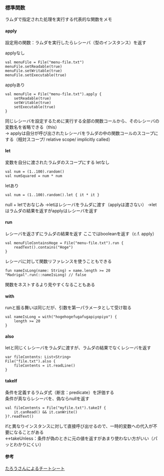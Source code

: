 ### 標準関数
ラムダで指定された処理を実行する代表的な関数をメモ
#### apply
設定用の関数：ラムダを実行したらレシーバ（型のインスタンス）を返す

applyなし
```
val menuFile = File("menu-file.txt")
menuFile.setReadable(true)
menuFile.setWritable(true)
menuFile.setExecutable(true)
```
applyあり
```
val menuFile = File("menu-file.txt").apply {
    setReadable(true)
    setWritable(true)
    setExecutable(true)
}
```
同じレシーバを設定するために実行する全部の関数コールから、そのレシーバの変数名を省略できる（this）<br>
-> applyは自分が呼び出されたレシーバをラムダの中の関数コールのスコープにする（相対スコープ/ relative scope/ implicitly called）
    
#### let
変数を自分に渡されたラムダのスコープにする
letなし
```
val num = (1..100).random()
val numSquared = num * num
```
letあり
```
val num = (1..100).random().let { it * it }
```
null + letでおなじみ
->letはレシーバをラムダに渡す（applyは渡さない）
->letはラムダの結果を返すがapplyはレシーバを返す

#### run
レシーバを返さずにラムダの結果を返す
ここではbooleanを返す（c.f. apply）

```
val menuFileContainsHoge = File("menu-file.txt").run {
    readText().contains("Hoge") 
}
```
レシーバに対して関数リファレンスを使うこともできる
```
fun nameIsLong(name: String) = name.length >= 20
"Madrigal".run(::nameIsLong) // false
```
関数をネストするより見やすくなることもある

#### with
runと振る舞いは同じだが、引数を第一パラメータとして受け取る
```
val nameIsLong = with("hogehogefugafugapiyopiyo") {
    length >= 20
}
```
#### also
letと同じくレシーバをラムダに渡すが、ラムダの結果でなくレシーバを返す
```
var fileContents: List<String>
File("file.txt").also {
    fileContents = it.readLine()
}
```
#### takeIf
条件を定義するラムダ式（断言：predicate）を評価する<br>
条件が真ならレシーバを、偽ならnullを返す
```
val fileContents = File("myfile.txt").takeIf {
    it.canRead() && it.canWrite()
}?.readText()
```
ifと異なりインスタンスに対して直接呼び出せるので、一時的変数への代入が不要になることがある<br>
<->takeUnless：条件が偽のときに元の値を返すがあまり使わない方がいい（パッとわかりにくい）

#### 参考
[たろうさんによるチートシート](https://qiita.com/ngsw_taro/items/d29e3080d9fc8a38691e)

